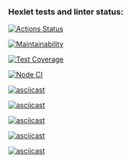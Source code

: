 ### Hexlet tests and linter status:
[![Actions Status](https://github.com/VGovorin/frontend-project-lvl2/workflows/hexlet-check/badge.svg)](https://github.com/VGovorin/frontend-project-lvl2/actions)

[![Maintainability](https://api.codeclimate.com/v1/badges/0a72233843ea262f0530/maintainability)](https://codeclimate.com/github/VGovorin/frontend-project-lvl2/maintainability)

[![Test Coverage](https://api.codeclimate.com/v1/badges/0a72233843ea262f0530/test_coverage)](https://codeclimate.com/github/VGovorin/frontend-project-lvl2/test_coverage)

[![Node CI](https://github.com/VGovorin/frontend-project-lvl2/actions/workflows/node.js.yml/badge.svg)](https://github.com/VGovorin/frontend-project-lvl2/actions)

[![asciicast](https://asciinema.org/a/YF7r0w1PEWIv3ZUZC0yMWpRRB.svg)](https://asciinema.org/a/YF7r0w1PEWIv3ZUZC0yMWpRRB)

[![asciicast](https://asciinema.org/a/16N3IHrWVswI7MEMpeIebwrOP.svg)](https://asciinema.org/a/16N3IHrWVswI7MEMpeIebwrOP)

[![asciicast](https://asciinema.org/a/FqNxbapGZdVKPcdHMMsMdvMbk.svg)](https://asciinema.org/a/FqNxbapGZdVKPcdHMMsMdvMbk)

[![asciicast](https://asciinema.org/a/dsxF4Sbay1stzO7MbJ5VkWVjZ.svg)](https://asciinema.org/a/dsxF4Sbay1stzO7MbJ5VkWVjZ)

[![asciicast](https://asciinema.org/a/tVf1bB6h4fM3Swnvxd60lERMA.svg)](https://asciinema.org/a/tVf1bB6h4fM3Swnvxd60lERMA)